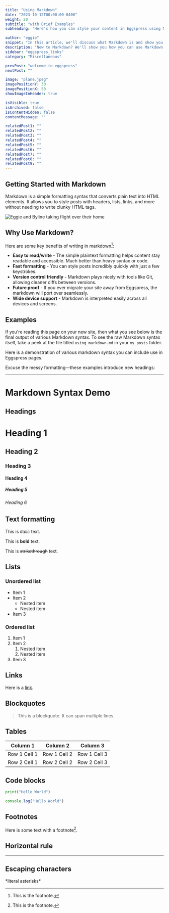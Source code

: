 ```yaml
---
title: "Using Markdown"
date: "2023-10-12T00:00:00-0400"
weight: 20
subtitle: "with Brief Examples"
subheading: "Here's how you can style your content in Eggspress using Markdown"

author: "eggie"
snippet: "In this article, we'll discuss what Markdown is and show you examples of how you can use it in your Eggspress content."
description: "New to Markdown? We'll show you how you can use Markdown to style your Eggspress site"
sidebar: "eggspress_links"
category: "Miscellaneous"

prevPost: "welcome-to-eggspress"
nextPost: ""

image: "plane.jpeg"
imagePositionY: 30
imagePositionX: 50
showImageInHeader: true

isVisible: true
isArchived: false
isContentHidden: false
contentMessage: ""

relatedPost1: ""
relatedPost2: ""
relatedPost3: ""
relatedPost4: ""
relatedPost5: ""
relatedPost6: ""
relatedPost7: ""
relatedPost8: ""
relatedPost9: ""
---
```



## Getting Started with Markdown

Markdown is a simple formatting syntax that converts plain text into HTML elements. It allows you to style posts with headers, lists, links, and more without needing to write clunky HTML tags.

![Eggie and Byline taking flight over their home](plane.jpeg)

## Why Use Markdown?

Here are some key benefits of writing in markdown[^1]:

- **Easy to read/write** - The simple plaintext formatting helps content stay readable and accessible. Much better than heavy syntax or code.
- **Fast formatting** - You can style posts incredibly quickly with just a few keystrokes. 
- **Version control friendly** - Markdown plays nicely with tools like Git, allowing cleaner diffs between versions.
- **Future proof** - If you ever migrate your site away from Eggspress, the markdown will port over seamlessly. 
- **Wide device support** - Markdown is interpreted easily across all devices and screens.  

## Examples
If you're reading this page on your new site, then what you see below is the final output of various Markdown syntax. To see the raw Markdown syntax itself, take a peek at the file titled `using_markdown.md` in your `my_posts` folder.


Here is a demonstration of various markdown syntax you can include use in Eggspress pages. 

Excuse the messy formatting—these examples introduce new headings:

---

# Markdown Syntax Demo

## Headings

# Heading 1 
## Heading 2
### Heading 3
#### Heading 4
##### Heading 5
###### Heading 6

## Text formatting

This is *italic* text. 

This is **bold** text.

This is ~~strikethrough~~ text.

## Lists

### Unordered list

- Item 1
- Item 2
  - Nested item
  - Nested item
- Item 3

### Ordered list  

1. Item 1
2. Item 2
    1. Nested item
    2. Nested item 
3. Item 3

## Links

Here is a [link](https://www.example.com).

## Blockquotes

> This is a blockquote.
> It can span multiple lines.

## Tables

| Column 1 | Column 2 | Column 3 |
|-|-|-|  
| Row 1 Cell 1 | Row 1 Cell 2 | Row 1 Cell 3 |
| Row 2 Cell 1 | Row 2 Cell 2 | Row 2 Cell 3 |

## Code blocks

```python
print("Hello World") 
```

```javascript
console.log("Hello World")
```

## Footnotes

Here is some text with a footnote[^1].

[^1]: This is the footnote.

## Horizontal rule 

---

## Escaping characters

\*literal asterisks\*


[^1]: Source: [Markdown Guide](https://www.markdownguide.org/getting-started/)
